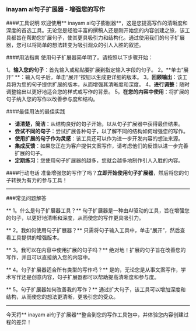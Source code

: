 ### inayam ai句子扩展器 - 增强您的写作

####工具说明
欢迎使用** inayam ai句子膨胀器**，这是您提高写作的清晰度和深度的首选工具。无论您是经验丰富的撰稿人还是刚开始您的内容创建之旅，该工具都旨在帮助您扩展句子，使其更具吸引力和结构化。通过使用我们的句子扩展器，您可以将简单的想法转变为吸引观众的引人入胜的叙述。

####用法指南
使用句子扩展器简单明了。请按照以下步骤开始：

1。**输入您的句子**：首先输入或粘贴要扩展到指定输入字段的句子。
2。**单击“展开” **：输入句子后，单击“展开”按钮以生成更详细的版本。
3。**回顾输出**：该工具将为您的句子提供扩展的版本，从而增强其清晰度和深度。
4。**进行调整**：随时调整输出以更好地适合您的样式或写作的背景。
5。**在您的内容中使用**：将扩展的句子纳入您的写作以改善参与度和结构。

####最佳用法的最佳实践
-  **请清楚，简洁**：从结构良好的句子开始，以从句子扩展器中获得最佳结果。
-  **尝试不同的句子**：尝试扩展各种句子，以了解不同的结构如何增强您的写作。
-  **使用扩展的句子作为灵感**：该工具还可以作为进一步开发内容的想法来源。
-  **集成反馈**：如果您正在为客户提供文案写作，请考虑他们的反馈以进一步完善扩展的句子。
-  **定期练习**：您使用句子扩展器的越多，您就会越多地制作引人入胜的内容。

####行动电话
准备增强您的写作了吗？**立即开始使用句子扩展器**，然后将您的句子转换为有力的参与工具！

---

###常见问题解答

** 1。什么是句子扩展器工具？**
句子扩展器是一种由AI驱动的工具，旨在增强您的句子，以更好地清晰和深度，从而使您的写作更具吸引力。

** 2。我如何使用句子扩展器？**
只需将句子输入工具中，单击“展开”，然后查看工具提供的增强版本。

** 3。我可以在内容中使用扩展的句子吗？**
绝对地！扩展的句子旨在改善您的写作，并且可以直接纳入您的内容中。

** 4。句子扩展器适合所有类型的写作吗？**
是的，无论您是从事文案写作，学术写作还是创意内容，句子扩展器都可以帮助提高清晰度和参与度。

** 5。句子扩展器如何改善我的写作？**
通过扩大句子，该工具可以增加深度和结构，从而使您的想法更清晰，更吸引您的受众。

---

今天将** inayam ai句子扩展器**整合到您的写作工具包中，并体验您内容创建过程的差异！